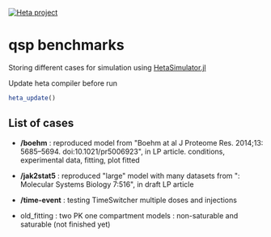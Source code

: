 [![Heta project](https://img.shields.io/badge/%CD%B1-Heta_project-blue)](https://hetalang.github.io/)

# qsp benchmarks

Storing different cases for simulation using [HetaSimulator.jl](https://github.com/hetalang/HetaSimulator.jl)

Update heta compiler before run

```julia
heta_update()
```

## List of cases

- **/boehm** : reproduced model from "Boehm at al  J Proteome Res. 2014;13: 5685–5694. doi:10.1021/pr5006923", in LP article.
    conditions, experimental data, fitting, plot fitted

- **/jak2stat5** : reproduced "large" model with many datasets from ": Molecular Systems Biology 7:516", in draft LP article

- **/time-event** : testing TimeSwitcher multiple doses and injections

- old_fitting : two PK one compartment models : non-saturable and saturable (not finished yet)
